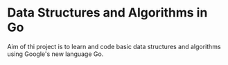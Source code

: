 # Data Structures and Algorithms in Go
Aim of thi project is to learn and code basic data structures and algorithms using Google's new language Go. 
